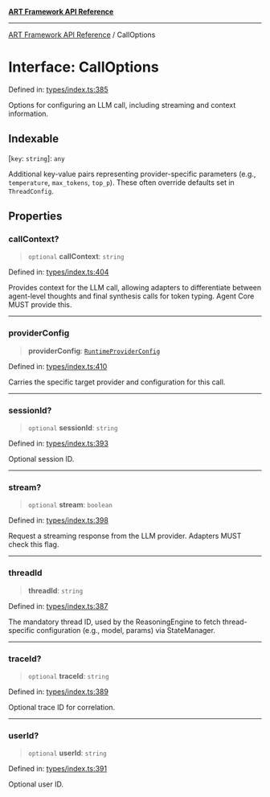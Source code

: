 [**ART Framework API Reference**](../README.md)

***

[ART Framework API Reference](../README.md) / CallOptions

# Interface: CallOptions

Defined in: [types/index.ts:385](https://github.com/hashangit/ART/blob/9aeffde50e4be3211a0a8aa9df0277bb227606b0/src/types/index.ts#L385)

Options for configuring an LLM call, including streaming and context information.

## Indexable

\[`key`: `string`\]: `any`

Additional key-value pairs representing provider-specific parameters (e.g., `temperature`, `max_tokens`, `top_p`). These often override defaults set in `ThreadConfig`.

## Properties

### callContext?

> `optional` **callContext**: `string`

Defined in: [types/index.ts:404](https://github.com/hashangit/ART/blob/9aeffde50e4be3211a0a8aa9df0277bb227606b0/src/types/index.ts#L404)

Provides context for the LLM call, allowing adapters to differentiate
between agent-level thoughts and final synthesis calls for token typing.
Agent Core MUST provide this.

***

### providerConfig

> **providerConfig**: [`RuntimeProviderConfig`](RuntimeProviderConfig.md)

Defined in: [types/index.ts:410](https://github.com/hashangit/ART/blob/9aeffde50e4be3211a0a8aa9df0277bb227606b0/src/types/index.ts#L410)

Carries the specific target provider and configuration for this call.

***

### sessionId?

> `optional` **sessionId**: `string`

Defined in: [types/index.ts:393](https://github.com/hashangit/ART/blob/9aeffde50e4be3211a0a8aa9df0277bb227606b0/src/types/index.ts#L393)

Optional session ID.

***

### stream?

> `optional` **stream**: `boolean`

Defined in: [types/index.ts:398](https://github.com/hashangit/ART/blob/9aeffde50e4be3211a0a8aa9df0277bb227606b0/src/types/index.ts#L398)

Request a streaming response from the LLM provider.
Adapters MUST check this flag.

***

### threadId

> **threadId**: `string`

Defined in: [types/index.ts:387](https://github.com/hashangit/ART/blob/9aeffde50e4be3211a0a8aa9df0277bb227606b0/src/types/index.ts#L387)

The mandatory thread ID, used by the ReasoningEngine to fetch thread-specific configuration (e.g., model, params) via StateManager.

***

### traceId?

> `optional` **traceId**: `string`

Defined in: [types/index.ts:389](https://github.com/hashangit/ART/blob/9aeffde50e4be3211a0a8aa9df0277bb227606b0/src/types/index.ts#L389)

Optional trace ID for correlation.

***

### userId?

> `optional` **userId**: `string`

Defined in: [types/index.ts:391](https://github.com/hashangit/ART/blob/9aeffde50e4be3211a0a8aa9df0277bb227606b0/src/types/index.ts#L391)

Optional user ID.
